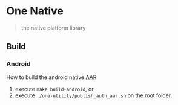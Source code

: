 # One Native

> the native platform library

## Build

### Android

How to build the android native [AAR][0]

1. execute `make build-android`, or
2. execute `./one-utility/publish_auth_aar.sh` on the root folder.

[0]: https://developer.android.com/studio/projects/android-library?hl=zh-tw#psd-add-aar-jar-dependency
